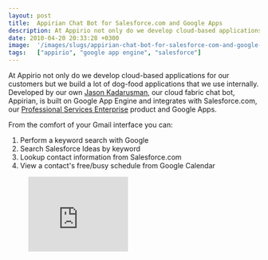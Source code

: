 ```yaml
---
layout: post
title:  Appirian Chat Bot for Salesforce.com and Google Apps
description: At Appirio not only do we develop cloud-based applications for our customers but we build a lot of dog-food applications that we use internally. Developed by our own Jason Kadarusman , our cloud fabric chat bot, Appirian, is built on Google App Engine and integrates with Salesforce.com, our Professional Services Enterprise  product and Google Apps. From the comfort of your Gmail interface you can- 1. Perform a keyword search with Google  2. Search Salesforce Ideas by keyword  3. Lookup contact i
date: 2010-04-20 20:33:28 +0300
image:  '/images/slugs/appirian-chat-bot-for-salesforce-com-and-google-apps.jpg'
tags:   ["appirio", "google app engine", "salesforce"]
---
```

<p>At Appirio not only do we develop cloud-based applications for our customers but we build a lot of dog-food applications that we use internally. Developed by our own <a href="http://www.linkedin.com/in/kadarusman">Jason Kadarusman</a>, our cloud fabric chat bot, Appirian, is built on Google App Engine and integrates with Salesforce.com, our <a href="http://www.appirio.com/products/SvcsResource_PSE.php">Professional Services Enterprise</a> product and Google Apps.</p>
<p>From the comfort of your Gmail interface you can:</p>
<ol>
<li>Perform a keyword search with Google</li>
<li>Search Salesforce Ideas by keyword</li>
<li>Lookup contact information from Salesforce.com</li>
<li>View a contact's free/busy schedule from Google Calendar</li>
</ol>
<figure class="kg-card kg-embed-card"><iframe width="200" height="150" src="https://www.youtube.com/embed/ehlq5grXAwE?feature=oembed" frameborder="0" allow="accelerometer; autoplay; clipboard-write; encrypted-media; gyroscope; picture-in-picture" allowfullscreen></iframe></figure>
